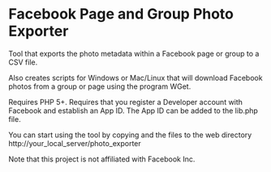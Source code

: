# Facebook Page and Group Photo Exporter
Tool that exports the photo metadata within a Facebook page or group to a CSV file.  

Also creates scripts for Windows or Mac/Linux that will download Facebook photos
from a group or page using the program WGet.

Requires PHP 5+.  Requires that you register a Developer account with Facebook and
establish an App ID.  The App ID can be added to the lib.php file.

You can start using the tool by copying and the files to the web directory http://your_local_server/photo_exporter

Note that this project is not affiliated with Facebook Inc.
